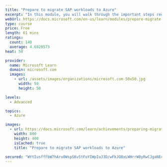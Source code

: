 ```yaml
---
title: "Prepare to migrate SAP workloads to Azure"
excerpt: "In this module, you will walk through the important steps required for deploying SAP workloads to Azure. The steps include project preparation, pilot, non-production, production preparation, go-live, and post production."
webUrl: https://docs.microsoft.com/en-us/learn/modules/prepare-migrate-sap-workloads/
type: course
price: Free
length: 61 mins
ratings:
  count: 140
  average: 4.6928573
heat: 50

provider:
  name: Microsoft Learn
  domain: microsoft.com
  images:
    - url: /assets/images/organizations/microsoft.com-50x50.jpg
      width: 50
      height: 50

levels:
  - Advanced

topics:
  - Azure

images:
  - url: https://docs.microsoft.com/learn/achievements/preparing-migrate-sap-workloads-azure-social.png
    width: 800
    height: 400
    isCached: true
    title: "Prepare to migrate SAP workloads to Azure"

secured: "WYtIusffFbW7hAru0WspSKv5tFoYIWpIuJ3D/wFkJO8xLWHrrW8yRwCJgaNEcyql/5kTMd6lHkTtDvi2GRJ1iGfcjuWZ+WYzDyIlHjMSuCX0b1NXFdQILwnGiAdVeC+rR7ysYY/naeXAkVlC7f+adNTNC/LUN5YgbesqlBgLmY+EucVcZ1mvg1pQwrG1P+nqQA0NZJQDme5D2rl6CV7nq7GgZuveYFLg3ievZYQEap6mO1Gpqen1qmlPWj2s6re8bno0XMgxs2VbkrAqxgHx1+fCHvzKRN2hzolesUATvobtD8nZAdwkD5VZubbphIJManX2oa4sUIPUVRCkYGb7xxZHitL4i42v/Wge/Kt8Y6yDlAPBvmtW5LlnDKbk73wIVUHzP3p8+iWoJSJxHXKdQg==;VVd2KLNeUzrzP9wFOQgnnA=="
---
```


